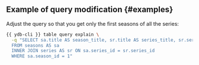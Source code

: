 ## Example of query modification {#examples}

Adjust the query so that you get only the first seasons of all the series:

```bash
{{ ydb-cli }} table query explain \
  -q "SELECT sa.title AS season_title, sr.title AS series_title, sr.series_id, sa.season_id 
  FROM seasons AS sa 
  INNER JOIN series AS sr ON sa.series_id = sr.series_id 
  WHERE sa.season_id = 1"
```

